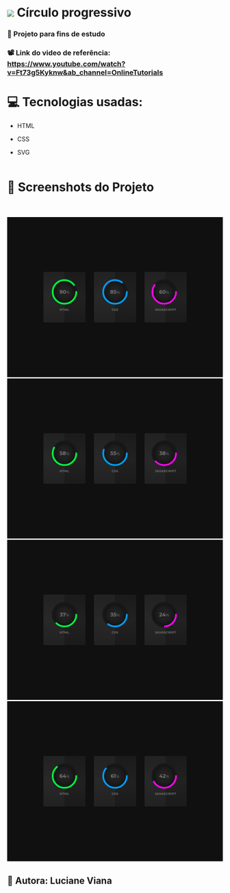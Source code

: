    #  <img src="https://github.com/everton-dgn/everton-dgn/blob/main/gif/Hi.gif?raw=true" width="30px">  Círculo progressivo 
###   :book: Projeto para fins de estudo
###   📽️ Link do video de referência: https://www.youtube.com/watch?v=Ft73g5Kyknw&ab_channel=OnlineTutorials

# :computer: Tecnologias usadas:


 * HTML


 * CSS


 * SVG
  <br> <br>
 #  :camera_flash: Screenshots do Projeto
 <br> <br> 
 ![Imagem do projeto](https://raw.githubusercontent.com/Lucianevianagbi/Barra-de-progresso-circular/master/screenshots/img1.jpg)
 <br>
  ![Imagem do projeto](https://raw.githubusercontent.com/Lucianevianagbi/Barra-de-progresso-circular/master/screenshots/img2.jpg)
  <br>
   ![Imagem do projeto](https://raw.githubusercontent.com/Lucianevianagbi/Barra-de-progresso-circular/master/screenshots/img3.jpg)
   <br>
    ![Imagem do projeto](https://raw.githubusercontent.com/Lucianevianagbi/Barra-de-progresso-circular/master/screenshots/img4.jpg)
<br>
## :woman: Autora:  Luciane Viana
